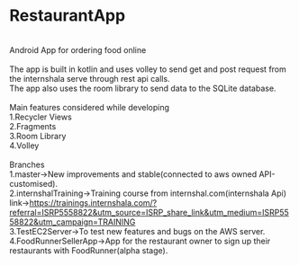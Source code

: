 # RestaurantApp
<br/>Android App for ordering food online
<br/>
<br/>The app is built in kotlin and uses volley to send get and post request from the internshala serve through rest api calls.
<br/>The app also uses the room library to send data to the SQLite database.
<br/>
<br/>Main features considered while developing
<br/>1.Recycler Views
<br/>2.Fragments
<br/>3.Room Library
<br/>4.Volley
<br/>
<br/>Branches
<br/>1.master->New improvements and stable(connected to aws owned API-customised).
<br/>2.internshalTraining->Training course from internshal.com(internshala Api)
<br/>link->https://trainings.internshala.com/?referral=ISRP5558822&utm_source=ISRP_share_link&utm_medium=ISRP5558822&utm_campaign=TRAINING 
<br/>3.TestEC2Server->To test new features and bugs on the AWS server.
<br/>4.FoodRunnerSellerApp->App for the restaurant owner to sign up their restaurants with FoodRunner(alpha stage).



